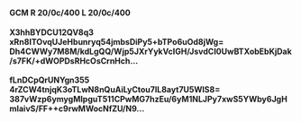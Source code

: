 #### GCM R 20/0c/400 L 20/0c/400
**X3hhBYDCU12QV8q3**<br/>**xRn8lTOvqUJeHbunryq54jmbsDiPy5+bTPo6uOd8jWg=**<br/>**Dh4CWWy7M8M/kdLgQQ/Wjp5JXrYykVcIGH/JsvdCI0UwBTXobEbKjDak/s7FK/+dWOPDsRHcOsCrnHch...**<br/><br/>
**fLnDCpQrUNYgn355**<br/>**4rZCW4tnjqK3oTLwN8nQuAiLyCtou7lL8ayt7U5WlS8=**<br/>**387vWzp6ymygMIpguT511CPwMG7hzEu/6yM1NLJPy7xwS5YWby6JgHmIaivS/FF++c9rwMWocNfZU/N9...**